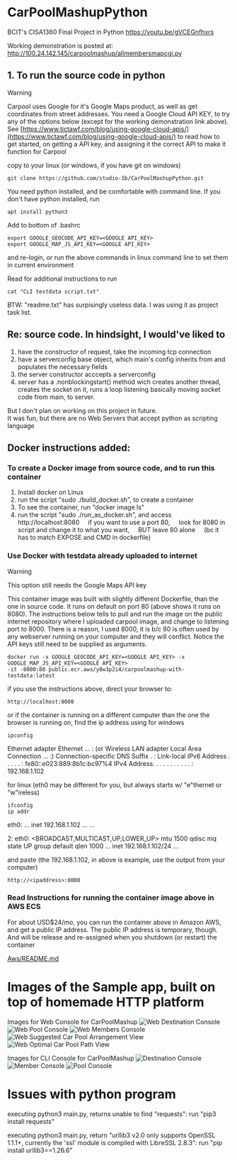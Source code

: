 # CarPoolMashupPython
BCIT's CISA1360 Final Project in Python
https://youtu.be/gVCEGnfhxrs

Working demonstration is posted at: http://100.24.142.145/carpoolmashup/allmembersmapcgi.py

## 1. To run the source code in python

> [!WARNING]
> Carpool uses Google for it's Google Maps product, as well as get coordinates from street addresses.
> You need a Google Cloud API KEY, to try any of the options below (except for the working demonstration link above).  See [https://www.tictawf.com/blog/using-google-cloud-apis/](https://www.tictawf.com/blog/using-google-cloud-apis/) to read how to get started, on getting a API key, and assigning it the correct API to make it function for Carpool

copy to your linux (or windows, if you have git on windows)
```
git clone https://github.com/studio-1b/CarPoolMashupPython.git
```

You need python installed, and be comfortable with command line.
If you don't have python installed, run
```
apt install python3
```

Add to bottom of .bashrc
```
export GOOGLE_GEOCODE_API_KEY=<GOOGLE API_KEY>
export GOOGLE_MAP_JS_API_KEY=<GOOGLE API_KEY>
```
and re-login, or run the above commands in linux command line to set them in current environment



Read for additional instructions to run
```
cat "CLI testdata script.txt" 
```
BTW: "readme.txt" has surpisingly useless data.  I was using it as project task list.


## Re: source code.  In hindsight, I would've liked to 
1) have the constructor of request, take the incoming tcp connection
2) have a serverconfig base object, which main's config inherits from and populates the necessary fields
3) the server constructor acccepts a serverconfig
4) server has a .nonblockingstart() method wich creates another thread, creates the socket on it, runs a loop listening
   basically moving socket code from main, to server.

But I don't plan on working on this project in future.  
It was fun, but there are no Web Servers that accept python as scripting language



## Docker instructions added:

### To create a Docker image from source code, and to run this container
1) Install docker on Linux
2) run the script "sudo ./build_docker.sh", to create a container
3) To see the container, run "docker image ls"
4) run the script "sudo ./run_as_docker.sh", and access http://localhost:8080
&nbsp;&nbsp;&nbsp;&nbsp;if you want to use a port 80, 
&nbsp;&nbsp;&nbsp;&nbsp;look for 8080 in script and change it to what you want,
&nbsp;&nbsp;&nbsp;&nbsp;BUT leave 80 alone 
&nbsp;&nbsp;&nbsp;&nbsp;(bc it has to match EXPOSE and CMD in dockerfile)

### Use Docker with testdata already uploaded to internet

> [!WARNING]
> This option still needs the Google Maps API key 

This container image was built with slightly different Dockerfile, than the one in source code.  It runs on default on port 80 (above shows it runs on 8080).  The instructions below tells to pull and run the image on the public internet repository where I uploaded carpool image, and change to listening port to 8000.  There is a reason, I used 8000, it is b/c 80 is often used by any webserver running on your computer and they will conflict.
Notice the API keys still need to be supplied as arguments.

```
docker run -x GOOGLE_GEOCODE_API_KEY=<GOOGLE API_KEY> -x GOOGLE_MAP_JS_API_KEY=<GOOGLE API_KEY>
-it -8000:80 public.ecr.aws/y8w3p2i4/carpoolmashup-with-testdata:latest
```

if you use the instructions above, direct your browser to:
```
http://localhost:8000
```
or if the container is running on a different computer than the one the browser is running on, find the ip address using
for windows
```
ipconfig
```
Ethernet adapter Ethernet ... :
(or Wireless LAN adapter Local Area Connection ... :)
   Connection-specific DNS Suffix  . :
   Link-local IPv6 Address . . . . . : fe80::e023:889:8b1c:bc97%4
   IPv4 Address. . . . . . . . . . . : 192.168.1.102


for linux (eth0 may be different for you, but always starts w/ "e"thernet or "w"ireless)
```
ifconfig
ip addr
```
eth0: ...
        inet 192.168.1.102  ...
...

2: eth0: <BROADCAST,MULTICAST,UP,LOWER_UP> mtu 1500 qdisc mq state UP group default qlen 1000
...
inet 192.168.1.102/24 ...


and paste (the 192.168.1.102, in above is example, use the output from your computer)
```
http://<ipaddress>:8000
```


### Read Instructions for running the container image above in AWS ECS

For about USD$24/mo, you can run the container above in Amazon AWS, and get a public IP address.  The public IP address is temporary, though.  And will be release and re-assigned when you shutdown (or restart) the container

[Aws/README.md](Aws/README.md)



# Images of the Sample app, built on top of homemade HTTP platform

Images for Web Console for CarPoolMashup
![Web Destination Console](https://raw.githubusercontent.com/studio-1b/CarPoolMashupPython/main/SampleApplicationImages/sample%20intermediate%20level%20html%20app%20-%20CarPoolMashup%20Web%20Console.png)
![Web Pool Console](https://raw.githubusercontent.com/studio-1b/CarPoolMashupPython/main/SampleApplicationImages/sample%20intermediate%20level%20html%20app%20-%20CarPoolMashup%20Web%20Carpool%20view.png)
![Web Members Console](https://raw.githubusercontent.com/studio-1b/CarPoolMashupPython/main/SampleApplicationImages/sample%20intermediate%20level%20html%20app%20-%20CarPoolMashup%20Web%20Members%20view.png)
![Web Suggested Car Pool Arrangement View](https://raw.githubusercontent.com/studio-1b/CarPoolMashupPython/main/SampleApplicationImages/sample%20intermediate%20level%20html%20app%20-%20CarPoolMashup%20Web%20Suggest%20view.png)
![Web Optimal Car Pool Path View](https://raw.githubusercontent.com/studio-1b/CarPoolMashupPython/main/SampleApplicationImages/sample%20intermediate%20level%20html%20app%20-%20CarPoolMashup%20Web%20Optimal%20Car%20Pool%20view.png)

Images for CLI Console for CarPoolMashup
![Destination Console](https://raw.githubusercontent.com/studio-1b/CarPoolMashupPython/main/SampleApplicationImages/sample%20intermediate%20level%20html%20app%20-%20CarPoolMashup%20Console%20Destination.png)
![Member Console](https://raw.githubusercontent.com/studio-1b/CarPoolMashupPython/main/SampleApplicationImages/sample%20intermediate%20level%20html%20app%20-%20CarPoolMashup%20Console%20Member.png)
![Pool Console](https://raw.githubusercontent.com/studio-1b/CarPoolMashupPython/main/SampleApplicationImages/sample%20intermediate%20level%20html%20app%20-%20CarPoolMashup%20Console%20Pool.png)

# Issues with python program

executing python3 main.py, returns unable to find "requests": run "pip3 install requests"

executing python3 main.py, return "urllib3 v2.0 only supports OpenSSL 1.1.1+, currently the 'ssl' module is compiled with LibreSSL 2.8.3": run "pip install urllib3==1.26.6"

